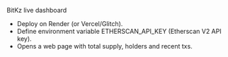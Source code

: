 BitKz live dashboard
- Deploy on Render (or Vercel/Glitch).
- Define environment variable ETHERSCAN_API_KEY (Etherscan V2 API key).
- Opens a web page with total supply, holders and recent txs.
